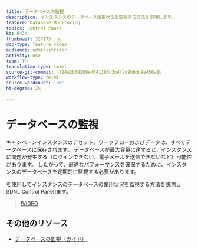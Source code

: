 ```yaml
---
title: データベースの監視
description: インスタンスのデータベース使用状況を監視する方法を説明します。
feature: Database Monitoring
topics: Control Panel
kt: 6434
thumbnail: 327175.jpg
doc-type: feature video
audience: administrator
activity: use
team: TM
translation-type: tm+mt
source-git-commit: 4f24a2b09209e4641186d3b4f2d9bbdc9e450a1b
workflow-type: tm+mt
source-wordcount: '86'
ht-degree: 2%

---
```



# データベースの監視

キャンペーンインスタンスのアセット、ワークフローおよびデータは、すべてデータベースに保存されます。 データベースが最大容量に達すると、インスタンスに問題が発生する（ログインできない、電子メールを送信できないなど）可能性があります。 したがって、最適なパフォーマンスを確保するために、インスタンスのデータベースを定期的に監視する必要があります。

を使用してインスタンスのデータベースの使用状況を監視する方法を説明し [!DNL Control Panel]ます。

>[!VIDEO](https://video.tv.adobe.com/v/327175?quality=12)

## その他のリソース

* [データベースの監視（ガイド）](https://experienceleague.adobe.com/docs/control-panel/using/performance-monitoring/database-monitoring.html?lang=en#performance-monitoring)

